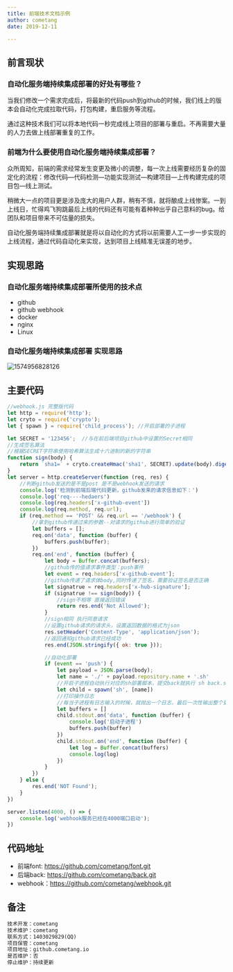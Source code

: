 ```yaml
---
title: 前端技术文档示例
author: cometang   
date: 2019-12-11

---
```


## 前言现状

### 自动化服务端持续集成部署的好处有哪些？

当我们修改一个需求完成后，将最新的代码push到github的时候，我们线上的版本会自动化完成拉取代码，打包构建，重启服务等流程。

通过这种技术我们可以将本地代码一秒完成线上项目的部署与重启。不再需要大量的人力去做上线部署重复的工作。

### 前端为什么要使用自动化服务端持续集成部署？

众所周知，前端的需求经常发生变更及微小的调整，每一次上线需要经历复杂的固定化的流程：修改代码—代码检测—功能实现测试—构建项目—上传构建完成的项目包—线上测试。

稍微大一点的项目更是涉及庞大的用户人群，稍有不慎，就将酿成上线惨案。一到上线日，忙得鸡飞狗跳最后上线的代码还有可能有着种种出乎自己意料的bug。给团队和项目带来不可估量的损失。

自动化服务端持续集成部署就是将以自动化的方式将以前需要人工一步一步实现的上线流程，通过代码自动化来实现，达到项目上线精准无误差的地步。


## 实现思路
### 自动化服务端持续集成部署所使用的技术点

- github
- github webhook
- docker
- nginx
- Linux

### 自动化服务端持续集成部署 实现思路

![1574956828126](https://user-gold-cdn.xitu.io/2019/11/29/16eb5707bea12627?w=935&h=584&f=png&s=82699)

## 主要代码
```js
//webhook.js 完整版代码
let http = require('http');
let cryto = require('crypto');
let { spawn } = require('child_process'); //开启部署的子进程

let SECRET = '123456';  //与在前后端项目github中设置的Secret相同
//生成签名算法
//根据SECRET字符串使用哈希算法生成十六进制的新的字符串
function sign(body) {
    return `sha1=` + cryto.createHmac('sha1', SECRET).update(body).digest('hex')
}
let server = http.createServer(function (req, res) {
    //判断github发送的是不是post 是不是webhook发送的请求
    console.log('检测到前端后端代码更新，github发来的请求信息如下：')
    console.log('req----hedaers')
    console.log(req.headers['x-github-event'])
    console.log(req.method, req.url);
    if (req.method == 'POST' && req.url == '/webhook') {
        //拿到github传递过来的参数--对请求的github进行简单的验证
        let buffers = [];
        req.on('data', function (buffer) {
            buffers.push(buffer);
        })
        req.on('end', function (buffer) {
            let body = Buffer.concat(buffers);
            //github传的值请求事件类型：push事件
            let event = req.headers['x-github-event'];
            //github传递了请求体body,同时传递了签名，需要验证签名是否正确
            let signatrue = req.headers['x-hub-signature'];
            if (signatrue !== sign(body)) {
                //sign不相等 直接返回错误
                return res.end('Not Allowed');
            }
            //sign相同 执行同意请求
            //设置github请求的请求头，设置返回数据的格式为json
            res.setHeader('Content-Type', 'application/json');
            //返回通知github请求已经成功
            res.end(JSON.stringify({ ok: true }));

            //自动化部署
            if (event == 'push') {
                let payload = JSON.parse(body);
                let name = './' + payload.repository.name + '.sh'
                //开启子进程自动执行对应的sh部署脚本，提交back就执行 sh back.sh 的子进程
                let child = spawn('sh', [name])
                //打印操作日志
                //每当子进程有日志输入的时候，就抛出一个日志，最后一次性输出整个更改日志
                let buffers = []
                child.stdout.on('data', function (buffer) {
                    console.log('启动子进程')
                    buffers.push(buffer)
                })
                child.stdout.on('end', function (buffer) {
                    let log = Buffer.concat(buffers)
                    console.log(log)
                })
            }
        })
    } else {
        res.end('NOT Found');
    }
})

server.listen(4000, () => {
    console.log('webhook服务已经在4000端口启动');
})

```

## 代码地址

- 前端font: https://github.com/cometang/font.git
- 后端back: https://github.com/cometang/back.git
- webhook：https://github.com/cometang/webhook.git

## 备注

```txt
技术开发：cometang
技术维护：cometang
联系方式：1403029829(QQ)
项目保管：cometang
项目地址：github.cometang.io
是否维护：否
停止维护：持续更新
```